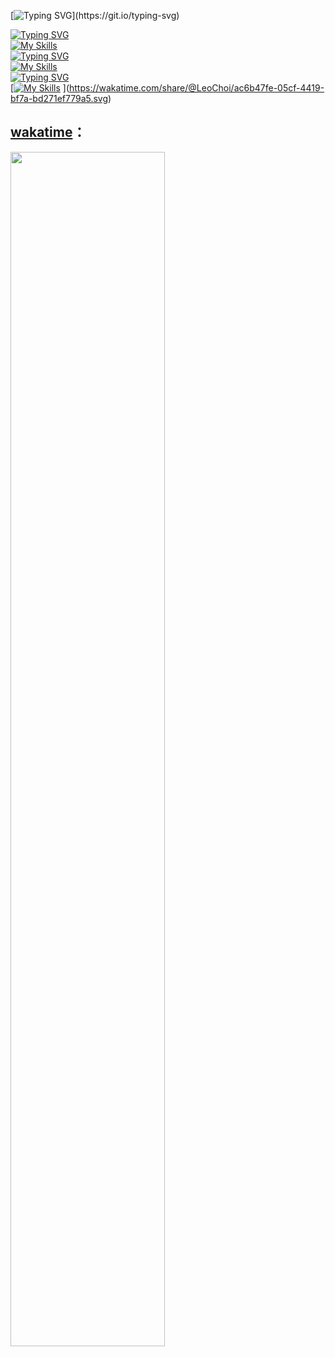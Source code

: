 [![Typing SVG](https://readme-typing-svg.herokuapp.com?font=Fira+Code&pause=1000&width=435&lines=%E6%AC%A2%E8%BF%8E%E6%9D%A5%E5%88%B0%E6%88%91%E7%9A%84GitHub.;Welcome+to+My+Github.)](https://git.io/typing-svg)

[![Typing SVG](https://readme-typing-svg.herokuapp.com?font=Fira+Code&duration=1&pause=10000&color=000000&width=435&lines=%E6%88%91%E4%BD%BF%E7%94%A8%E7%9A%84%E7%B3%BB%E7%BB%9F%EF%BC%9A;The+OS+I+used%EF%BC%9A)](https://git.io/typing-svg)  
[![My Skills](https://skillicons.dev/icons?i=debian,kali,linux,redhat,ubuntu,windows,raspberrypi)](https://skillicons.dev)  
[![Typing SVG](https://readme-typing-svg.herokuapp.com?font=Fira+Code&duration=1&pause=10000&color=000000&width=435&lines=%E6%88%91%E5%AD%A6%E4%B9%A0%E7%9A%84%E6%8A%80%E8%83%BD%EF%BC%9A;Skills+I+learnt%3A++)](https://git.io/typing-svg)  
[![My Skills](https://skillicons.dev/icons?i=c,css,docker,go,git,html,java,js,jenkins,md,mysql,py,wordpress,vim,nginx)](https://skillicons.dev)  
[![Typing SVG](https://readme-typing-svg.herokuapp.com?font=Fira+Code&duration=1&pause=10000&color=000000&width=435&lines=%E6%88%91%E4%BD%BF%E7%94%A8%E7%9A%84%E7%BC%96%E8%BE%91%E5%99%A8%EF%BC%9A;Editors+I+used%EF%BC%9A++)](https://git.io/typing-svg)  
[[![My Skills](https://skillicons.dev/icons?i=vim,vscode)](https://skillicons.dev) ](https://wakatime.com/share/@LeoChoi/ac6b47fe-05cf-4419-bf7a-bd271ef779a5.svg) 

## [wakatime](https://wakatime.com/share/@LeoChoi/ac6b47fe-05cf-4419-bf7a-bd271ef779a5.svg)：  
<img src="https://wakatime.com/share/@LeoChoi/ac6b47fe-05cf-4419-bf7a-bd271ef779a5.svg" width="70%">
